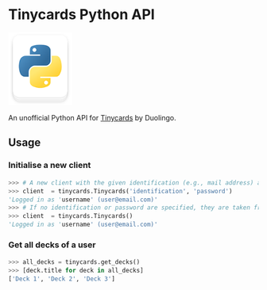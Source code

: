 # Tinycards Python API

<img src="temporary_logo.png" width="128">

An unofficial Python API for [Tinycards](https://tinycards.duolingo.com/) by Duolingo.


## Usage

### Initialise a new client

```python
>>> # A new client with the given identification (e.g., mail address) and password.
>>> client  = tinycards.Tinycards('identification', 'password')
'Logged in as 'username' (user@email.com)'
>>> # If no identification or password are specified, they are taken from ENV.
>>> client  = tinycards.Tinycards()
'Logged in as 'username' (user@email.com)'
```

### Get all decks of a user

```python
>>> all_decks = tinycards.get_decks()
>>> [deck.title for deck in all_decks]
['Deck 1', 'Deck 2', 'Deck 3']
```
